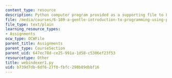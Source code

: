 ```yaml
---
content_type: resource
description: Python computer program provided as a supporting file to Lab 9.
file: /media/courses/6-189-a-gentle-introduction-to-programming-using-python-january-iap-2008/b739d7db6df627f0fbfc298b89dbbf16_webindexer1.py
file_type: text/plain
learning_resource_types:
- Assignments
ocw_type: OCWFile
parent_title: Assignments
parent_type: CourseSection
parent_uid: 647ec78d-ce25-991a-1d58-c5306ef23f53
resourcetype: Other
title: webindexer1.py
uid: b739d7db-6df6-27f0-fbfc-298b89dbbf16
---
```

